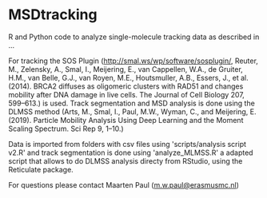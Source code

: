 # MSDtracking

R and Python code to analyze single-molecule tracking data as described in ...

For tracking the SOS Plugin (http://smal.ws/wp/software/sosplugin/, Reuter, M., Zelensky, A., Smal, I., Meijering, E., van Cappellen, W.A., de Gruiter, H.M., van Belle, G.J., van Royen, M.E., Houtsmuller, A.B., Essers, J., et al. (2014). BRCA2 diffuses as oligomeric clusters with RAD51 and changes mobility after DNA damage in live cells. The Journal of Cell Biology 207, 599–613.) is used.
Track segmentation and MSD analysis is done using the DLMSS method (Arts, M., Smal, I., Paul, M.W., Wyman, C., and Meijering, E. (2019). Particle Mobility Analysis Using Deep Learning and the Moment Scaling Spectrum. Sci Rep 9, 1–10.)

Data is imported from folders with csv files using 'scripts/analysis script v2.R' and track segmentation is done using 'analyze_MLMSS.R' a adapted script that allows to do DLMSS analysis directy from RStudio, using the Reticulate package.

For questions please contact Maarten Paul (m.w.paul@erasmusmc.nl)
